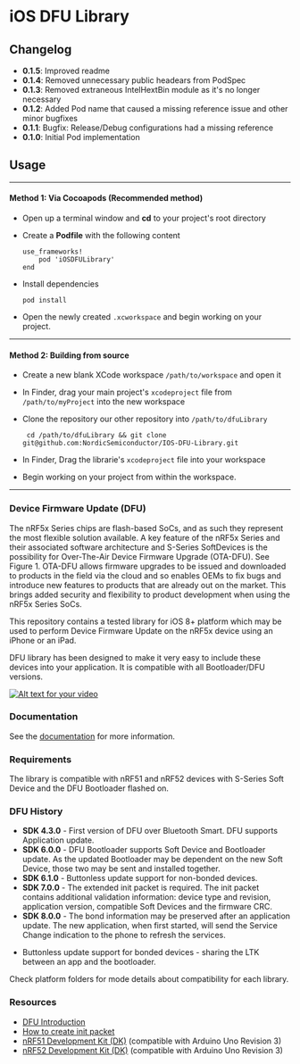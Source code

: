 # iOS DFU Library

## Changelog

  - **0.1.5**: Improved readme
  - **0.1.4**: Removed unnecessary public headears from PodSpec
  - **0.1.3**: Removed extraneous IntelHextBin module as it's no longer necessary
  - **0.1.2**: Added Pod name that caused a missing reference issue and other minor bugfixes
  - **0.1.1**: Bugfix: Release/Debug configurations had a missing reference
  - **0.1.0**: Initial Pod implementation

## Usage

---

#### Method 1: Via Cocoapods (Recommended method)

  - Open up a terminal window and **cd** to your project's root directory
  - Create a **Podfile** with the following content

        use_frameworks!
            pod 'iOSDFULibrary'
        end

  - Install dependencies

        pod install

  - Open the newly created `.xcworkspace` and begin working on your project.

---

#### Method 2: Building from source
 - Create a new blank XCode workspace `/path/to/workspace` and open it
 - In Finder, drag your main project's `xcodeproject` file from `/path/to/myProject` into the new workspace
 - Clone the repository our other repository into `/path/to/dfuLibrary`

        cd /path/to/dfuLibrary && git clone git@github.com:NordicSemiconductor/IOS-DFU-Library.git

 - In Finder, Drag the librarie's `xcodeproject` file into your workspace
 - Begin working on your project from within the workspace.

---

### Device Firmware Update (DFU)

The nRF5x Series chips are flash-based SoCs, and as such they represent the most flexible solution available. A key feature of the nRF5x Series and their associated software architecture
and S-Series SoftDevices is the possibility for Over-The-Air Device Firmware Upgrade (OTA-DFU). See Figure 1. OTA-DFU allows firmware upgrades to be issued and downloaded to products 
in the field via the cloud and so enables OEMs to fix bugs and introduce new features to products that are already out on the market. 
This brings added security and flexibility to product development when using the nRF5x Series SoCs.

This repository contains a tested library for iOS 8+ platform which may be used to perform Device Firmware Update on the nRF5x device using an iPhone or an iPad.

DFU library has been designed to make it very easy to include these devices into your application. It is compatible with all Bootloader/DFU versions.

[![Alt text for your video](http://img.youtube.com/vi/LdY2m_bZTgE/0.jpg)](http://youtu.be/LdY2m_bZTgE)

### Documentation

See the [documentation](documentation) for more information.

### Requirements

The library is compatible with nRF51 and nRF52 devices with S-Series Soft Device and the DFU Bootloader flashed on. 

### DFU History

* **SDK 4.3.0** - First version of DFU over Bluetooth Smart. DFU supports Application update.
* **SDK 6.0.0** - DFU Bootloader supports Soft Device and Bootloader update. As the updated Bootloader may be dependent on the new Soft Device, those two may be sent and installed together.
* **SDK 6.1.0** - Buttonless update support for non-bonded devices.
* **SDK 7.0.0** - The extended init packet is required. The init packet contains additional validation information: device type and revision, application version, compatible Soft Devices and the firmware CRC.
* **SDK 8.0.0** - The bond information may be preserved after an application update. The new application, when first started, will send the Service Change indication to the phone to refresh the services.
- Buttonless update support for bonded devices - sharing the LTK between an app and the bootloader.

Check platform folders for mode details about compatibility for each library.

### Resources

- [DFU Introduction](http://infocenter.nordicsemi.com/topic/com.nordic.infocenter.sdk5.v11.0.0/examples_ble_dfu.html?cp=4_0_0_4_2_1 "BLE Bootloader/DFU")
- [How to create init packet](https://github.com/NordicSemiconductor/nRF-Master-Control-Panel/tree/master/init%20packet%20handling "Init packet handling")
- [nRF51 Development Kit (DK)](http://www.nordicsemi.com/eng/Products/nRF51-DK "nRF51 DK") (compatible with Arduino Uno Revision 3)
- [nRF52 Development Kit (DK)](http://www.nordicsemi.com/eng/Products/Bluetooth-Smart-Bluetooth-low-energy/nRF52-DK "nRF52 DK") (compatible with Arduino Uno Revision 3)
